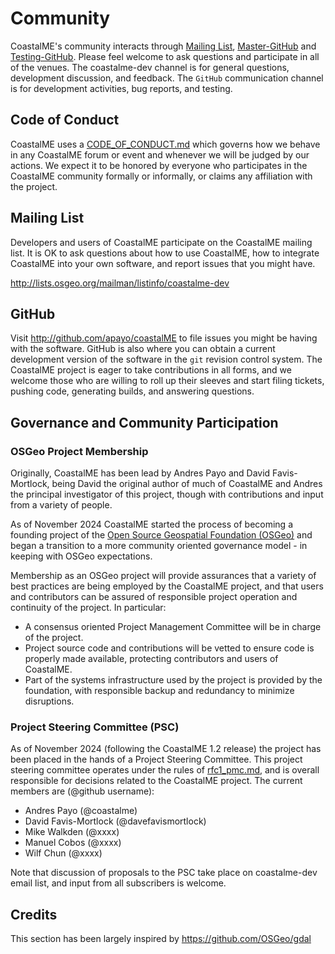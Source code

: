 # Community

CoastalME's community interacts through [Mailing List](https://lists.osgeo.org/mailman/listinfo/coastalme-dev), [Master-GitHub](https://github.com/apayo/CoastalME) and [Testing-GitHub](https://github.com/davefavismortlock/CoastalME_TESTING).
Please feel welcome to ask questions and participate in all of the venues.  The coastalme-dev channel is for general questions, development discussion, and feedback. The `GitHub` communication channel is for development activities, bug reports, and testing. 

## Code of Conduct

CoastalME uses a [CODE_OF_CONDUCT.md](../CODE_OF_CONDUCT.md) which governs how we behave in any CoastalME forum or event and whenever we will be judged by our actions. We expect it to be honored by everyone who participates in the CoastalME community formally or informally, or claims any  affiliation with the project.

## Mailing List

Developers and users of CoastalME participate on the CoastalME mailing list. It is OK to ask questions about how to use CoastalME, how to integrate CoastalME into your own software, and report issues that you might have.

http://lists.osgeo.org/mailman/listinfo/coastalme-dev


## GitHub

Visit http://github.com/apayo/coastalME to file issues you might be having with the software. GitHub is also where you can obtain a current development version of the software in the `git` revision control system. The CoastalME project is eager to take contributions in all forms, and we welcome those who are willing to roll up their sleeves and start filing tickets, pushing code, generating builds, and answering questions.


## Governance and Community Participation

### OSGeo Project Membership

Originally, CoastalME has been lead by Andres Payo and David Favis-Mortlock, being David the original author of much of CoastalME and Andres the principal investigator of this project, though with contributions and input from a variety of people. 

As of November 2024 CoastalME started the process of becoming a founding project of the [Open Source Geospatial Foundation (OSGeo)](https://www.osgeo.org/) and began a transition to a more community oriented governance model - in keeping with OSGeo expectations.

Membership as an OSGeo project will provide assurances that a variety of best practices are being employed by the CoastalME project, and that users and contributors can be assured of responsible project operation and continuity of the project. In particular:

- A consensus oriented Project Management Committee will be in charge of the project.
- Project source code and contributions will be vetted to ensure code is properly made available, protecting contributors and users of CoastalME.
- Part of the systems infrastructure used by the project is provided by the foundation, with responsible backup and redundancy to minimize disruptions.


### Project Steering Committee (PSC)

As of November 2024 (following the CoastalME 1.2 release) the project has been placed in the hands of a Project Steering Committee. This project steering committee operates under the rules of [rfc1_pmc.md](rfc/rfc1_pmc.md), and is overall responsible for decisions related to the CoastalME project. The current members are (@github username):

- Andres Payo 		   (@coastalme) 
- David Favis-Mortlock (@davefavismortlock)
- Mike Walkden		   (@xxxx)
- Manuel Cobos	       (@xxxx)
- Wilf Chun			   (@xxxx)

Note that discussion of proposals to the PSC take place on coastalme-dev email list, and input from all subscribers is welcome.


## Credits

This section has been largely inspired by https://github.com/OSGeo/gdal